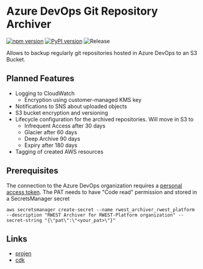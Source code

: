 # Azure DevOps Git Repository Archiver

[![npm version](https://badge.fury.io/js/azure-devops-repository-archiver.svg)](https://badge.fury.io/js/azure-devops-repository-archiver)
[![PyPI version](https://badge.fury.io/py/azure-devops-repository-archiver.svg)](https://badge.fury.io/py/azure-devops-repository-archiver)
![Release](https://github.com/stefanfreitag/azure_s3_repository_archiver/workflows/release/badge.svg)

Allows to backup regularly git repositories hosted in Azure DevOps to an S3 Bucket.

## Planned Features

- Logging to CloudWatch
  - Encryption using customer-managed KMS key
- Notifications to SNS about uploaded objects
- S3 bucket encryption and versioning
- Lifecycle configuration for the archived repositories. Will move in S3 to
  - Infrequent Access after 30 days
  - Glacier after 60 days
  - Deep Archive 90 days
  - Expiry after 180 days
- Tagging of created AWS resources

## Prerequisites

The connection to the Azure DevOps organization requires a [personal access
token](https://learn.microsoft.com/en-us/azure/devops/organizations/accounts/use-personal-access-tokens-to-authenticate).
The PAT needs to have "Code read" permission and stored in a SecretsManager secret

```shell
aws secretsmanager create-secret --name rwest_archiver_rwest_platform --description "RWEST Archiver for RWEST-Platform organization" --secret-string "{\"pat\":\"<your_pat>\"}"
```

## Links

- [projen](https://github.com/projen/projen)
- [cdk](https://github.com/aws/aws-cdk)
